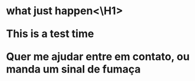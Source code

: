 <H1>what just happen<\H1>
  
This is a test time

Quer me ajudar entre em contato, ou manda um sinal de fumaça
